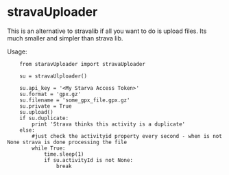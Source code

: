 # stravaUploader

This is an alternative to stravalib if all you want to do is upload files.  Its much smaller and simpler than strava lib.

Usage:

        from staravUploader import stravaUploader

        su = stravaUlploader()

        su.api_key = '<My Starva Access Token>'
        su.format = 'gpx.gz'
        su.filename = 'some_gpx_file.gpx.gz'
        su.private = True
        su.upload()
        if su.duplicate:
            print 'Strava thinks this activity is a duplicate'
        else:   
            #just check the activityid property every second - when is not None strava is done processing the file
            while True:
                time.sleep(1)
                if su.activityId is not None:
                    break

